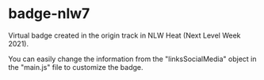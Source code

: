 # badge-nlw7
Virtual badge created in the origin track in NLW Heat (Next Level Week 2021).

You can easily change the information from the "linksSocialMedia" object in the "main.js" file to customize the badge.
